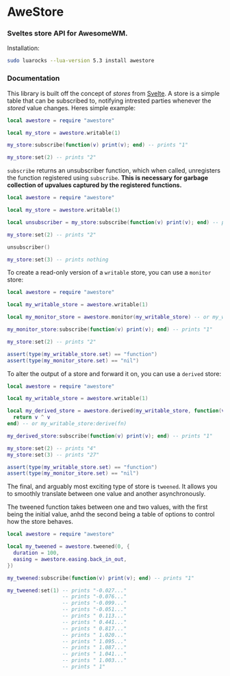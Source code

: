 # AweStore
### Sveltes store API for AwesomeWM.

Installation:

```sh
sudo luarocks --lua-version 5.3 install awestore
```

### Documentation

This library is built off the concept of _stores_ from
[Svelte](https://svelte.dev). A store is a simple table that can be subscribed
to, notifying intrested parties whenever the _stored_ value changes. Heres
simple example:

```lua
local awestore = require "awestore"

local my_store = awestore.writable(1)

my_store:subscribe(function(v) print(v); end) -- prints "1"

my_store:set(2) -- prints "2"
```

`subscribe` returns an unsubscriber function, which when called, unregisters
the function registered using `subscribe`. **This is necessary for garbage
collection of upvalues captured by the registered functions.**

```lua
local awestore = require "awestore"

local my_store = awestore.writable(1)

local unsubscriber = my_store:subscribe(function(v) print(v); end) -- prints "1"

my_store:set(2) -- prints "2"

unsubscriber()

my_store:set(3) -- prints nothing
```

To create a read-only version of a `writable` store, you can use a `monitor`
store:

```lua
local awestore = require "awestore"

local my_writable_store = awestore.writable(1)

local my_monitor_store = awestore.monitor(my_writable_store) -- or my_writable_store:monitor()

my_monitor_store:subscribe(function(v) print(v); end) -- prints "1"

my_store:set(2) -- prints "2"

assert(type(my_writable_store.set) == "function")
assert(type(my_monitor_store.set) == "nil")
```

To alter the output of a store and forward it on, you can use a `derived`
store:

```lua
local awestore = require "awestore"

local my_writable_store = awestore.writable(1)

local my_derived_store = awestore.derived(my_writable_store, function(v)
  return v ^ v
end) -- or my_writable_store:derive(fn)

my_derived_store:subscribe(function(v) print(v); end) -- prints "1"

my_store:set(2) -- prints "4"
my_store:set(3) -- prints "27"

assert(type(my_writable_store.set) == "function")
assert(type(my_monitor_store.set) == "nil")
```

The final, and arguably most exciting type of store is `tweened`. It allows you
to smoothly translate between one value and another asynchronously.

The tweened function takes between one and two values, with the first being the
initial value, anhd the second being a table of options to control how the
store behaves.

```lua
local awestore = require "awestore"

local my_tweened = awestore.tweened(0, {
  duration = 100,
  easing = awestore.easing.back_in_out,
})

my_tweened:subscribe(function(v) print(v); end) -- prints "1"

my_tweened:set(1) -- prints "-0.027..."
                  -- prints "-0.076..."
				  -- prints "-0.099..."
				  -- prints "-0.051..."
				  -- prints " 0.113..."
				  -- prints " 0.441..."
				  -- prints " 0.817..."
				  -- prints " 1.020..."
				  -- prints " 1.095..."
				  -- prints " 1.087..."
				  -- prints " 1.041..."
				  -- prints " 1.003..."
				  -- prints " 1"
```



